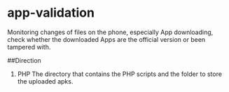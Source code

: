 app-validation
==============

Monitoring changes of files on the phone, especially App downloading, check whether the downloaded Apps are the official version or been tampered with.

##Direction  

1. PHP The directory that contains the PHP scripts and the folder to store the uploaded apks.
